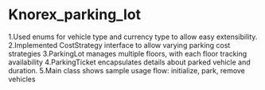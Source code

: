 # Knorex_parking_lot
1.Used enums for vehicle type and currency type to allow easy extensibility.
2.Implemented CostStrategy interface to allow varying parking cost strategies
3.ParkingLot manages multiple floors, with each floor tracking availability
4.ParkingTicket encapsulates details about parked vehicle and duration.
5.Main class shows sample usage flow: initialize, park, remove vehicles
